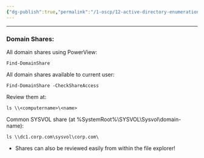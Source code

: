 ```yaml
---
{"dg-publish":true,"permalink":"/1-oscp/12-active-directory-enumeration/6-domain-shares/"}
---
```


-----------
### Domain Shares:

All domain shares using PowerView:
```
Find-DomainShare
```
All domain shares available to current user:
```
Find-DomainShare -CheckShareAccess
```
Review them at:
```
ls \\<computername>\<name>
```
Common SYSVOL share (at %SystemRoot%\\SYSVOL\\Sysvol\\domain-name): 
```
ls \\dc1.corp.com\sysvol\corp.com\
```
- Shares can also be reviewed easily from within the file explorer!
